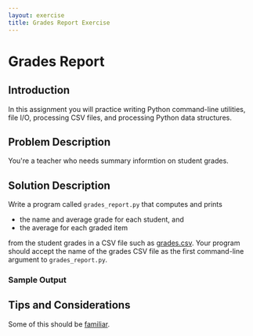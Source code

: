 ```yaml
---
layout: exercise
title: Grades Report Exercise
---
```


# Grades Report

## Introduction

In this assignment you will practice writing Python command-line utilities, file I/O, processing CSV files, and processing Python data structures.

## Problem Description

You're a teacher who needs summary informtion on student grades.

## Solution Description

Write a program called `grades_report.py` that computes and prints

- the name and average grade for each student, and
- the average for each graded item

from the student grades in a CSV file such as [grades.csv](grades.csv). Your program should accept the name of the grades CSV file as the first command-line argument to `grades_report.py`.

### Sample Output



## Tips and Considerations

Some of this should be [familiar](grades.md).